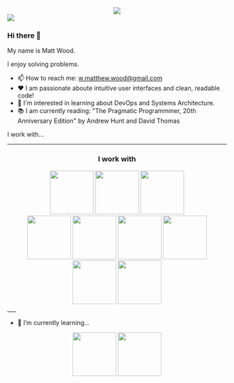 <div id="header" align="center">
  <img src="https://media.giphy.com/media/M9gbBd9nbDrOTu1Mqx/giphy.gif">
 </div>
<div id="badges">
 <a href="https://www.linkedin.com/in/wmattwood/">
  <img src="https://img.shields.io/badge/LinkedIn-blue?logo=linkedin&logoColor=white">
 </a>
</div>

### Hi there 👋

My name is Matt Wood.

I enjoy solving problems.

- 📫 How to reach me: w.matthew.wood@gmail.com
- ❤️ I am passionate aboute intuitive user interfaces and clean, readable code!
- 🌱 I'm interested in learning about DevOps and Systems Architecture.
- 📚 I am currently reading: "The Pragmatic Programmmer, 20th Anniversary Edition" by Andrew Hunt and David Thomas

I work with...

---
<h3 align="center"> I work with </h3>
<div align="center">
  <img width="100px" src="https://cdn.jsdelivr.net/gh/devicons/devicon/icons/javascript/javascript-original.svg" />
  <img width="100px" src="https://cdn.jsdelivr.net/gh/devicons/devicon/icons/css3/css3-plain-wordmark.svg" />  
  <img width="100px" src="https://cdn.jsdelivr.net/gh/devicons/devicon/icons/html5/html5-plain-wordmark.svg" />
  <br/>
  <img width="100px" src="https://cdn.jsdelivr.net/npm/simple-icons@3.13.0/icons/ruby.svg" />
  <img width="100px" src="https://cdn.jsdelivr.net/gh/devicons/devicon/icons/react/react-original-wordmark.svg" /> 
  <img width="100px" src="https://cdn.jsdelivr.net/gh/devicons/devicon/icons/mongodb/mongodb-original-wordmark.svg" /> 
  <img width="100px" src="https://cdn.jsdelivr.net/gh/devicons/devicon/icons/nodejs/nodejs-original.svg" /> 
  <img width="100px" src="https://cdn.jsdelivr.net/gh/devicons/devicon/icons/express/express-original.svg" />
  <img width="100px" src="https://cdn.jsdelivr.net/gh/devicons/devicon/icons/git/git-original-wordmark.svg" />
</div>
___

- 🌱 I’m currently learning...
<div align="center">
  <img width="100px" src="https://cdn.jsdelivr.net/gh/devicons/devicon/icons/typescript/typescript-original.svg" />
  <img width="100px" src="https://cdn.jsdelivr.net/npm/simple-icons@3.13.0/icons/jest.svg">
</div>
<!--




Here are some ideas to get you started:

- 🔭 I’m currently working on ...
- 🌱 I’m currently learning ...
- 👯 I’m looking to collaborate on ...
- 🤔 I’m looking for help with ...
- 💬 Ask me about ...
- 📫 How to reach me: ...
- 😄 Pronouns: ...
- ⚡ Fun fact: ...
-->
